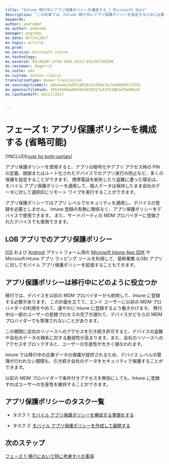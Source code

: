 ```yaml
---
title: "Intune 移行中にアプリ保護ポリシーを構成する | Microsoft Docs"
description: "この記事では、Intune 移行中にアプリ保護ポリシーを設定するために必要な手順について説明します。"
keywords: 
author: andredm7
ms.author: andredm
manager: angrobe
ms.date: 03/24/2017
ms.topic: article
ms.prod: 
ms.service: microsoft-intune
ms.technology: 
ms.assetid: 93cda587-bf56-4d41-b123-9fe203fad788
ms.reviewer: dagerrit
ms.suite: ems
ms.custom: intune-classic
translationtype: Human Translation
ms.sourcegitcommit: ab5aa4e12d951d818c5afb4e1ac5e866b05733fb
ms.openlocfilehash: 35543604ed68393e859517e32f5186247be001df
ms.lasthandoff: 03/27/2017


---
```


# <a name="phase-1-configure-app-protection-policies-optional"></a>フェーズ 1: アプリ保護ポリシーを構成する (省略可能)

[!INCLUDE[note for both-portals](../includes/note-for-both-portals.md)]

アプリ保護ポリシーを使用すると、アプリの暗号化やアプリ アクセス時の PIN の定義、脱獄またはルート化されたデバイスでのアプリ実行の防止など、多くの保護を設定することができます。 携帯電話を紛失したり盗難に遭った場合は、モバイル アプリ保護ポリシーを適用して、個人データは保持したまま会社のデータに対して選択的にリモート ワイプを実行することができます。

アプリ保護ポリシーではアプリ レベルでセキュリティを適用し、デバイスの登録を必要としません。 Intune 登録の有無に関係なく、アプリ保護ポリシーをデバイスで使用できます。 また、サードパーティの MDM プロバイダーに登録されたデバイスでも使用できます。

## <a name="app-protection-policies-with-lob-apps"></a>LOB アプリでのアプリ保護ポリシー

[IOS](https://www.microsoft.com/en-us/download/details.aspx?id=45218&751be11f-ede8-5a0c-058c-2ee190a24fa6=True) および [Android](https://www.microsoft.com/en-us/download/details.aspx?id=47267) プラットフォーム用の [Microsoft Intune App SDK](https://docs.microsoft.com/intune/deploy-use/use-the-sdk-to-enable-apps-for-mobile-application-management) や Microsoft Intune アプリ ラッピング ツールを利用して、基幹業務 (LOB) アプリに対してモバイル アプリ保護ポリシーを拡張することもできます。

## <a name="how-do-app-protection-policies-help-during-migration"></a>アプリ保護ポリシーは移行中にどのように役立つか

移行では、デバイスを以前の MDM プロバイダーから削除して、Intune に登録する必要があります。 この計画を立てて、エンド ユーザーに以前の MDM プロバイダーの利用をやめて、速やかに Intune に登録するよう働きかけます。 移行中は一部のユーザーの登録プロセスの完了が遅れて、デバイスがどちらの MDM プロバイダーでも管理されないことがあります。

この期間に会社のリソースへのアクセスを引き続き許可すると、デバイスの盗難や会社のデータの損失に対する脆弱性が高まります。また、会社のリソースへのアクセスをブロックすると、ユーザーの生産性が大きく損なわれます。

Intune では移行中の企業データの保護が提供されるため、デバイス レベルの管理が行われない期間も、引き続き会社のデータをセキュリティで保護することができます。

以前の MDM プロバイダーで条件付きアクセスを無効にしても、Intune に登録すればユーザーの生産性を維持することができます。

## <a name="task-list-for-app-protection-policies"></a>アプリ保護ポリシーのタスク一覧

-   タスク 1: [モバイル アプリ保護ポリシーを構成する準備をする](https://docs.microsoft.com/en-us/intune/deploy-use/get-ready-to-configure-mobile-app-management-policies-with-microsoft-intune)

-   タスク 2: [モバイル アプリ保護ポリシーを作成して展開する](https://docs.microsoft.com/en-us/intune/deploy-use/create-and-deploy-mobile-app-management-policies-with-microsoft-intune)

## <a name="next-steps"></a>次のステップ 

[フェーズ 1: 移行において特に考慮すべき事項](https://docs.microsoft.com/intune/plan-design/migration-phase1-special-migration-considerations)

